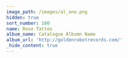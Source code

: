 ```yaml
---
image_path: /images/al_one.png
hidden: true
sort_number: 100
name: Rose Tattoo
album_name: Catalogue Albumn Name
album_url: 'http://goldenrobotrecords.com/'
_hide_content: true
---
```

